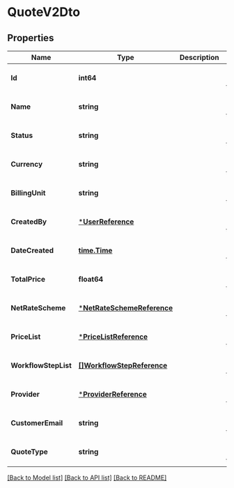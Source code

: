 # QuoteV2Dto

## Properties
Name | Type | Description | Notes
------------ | ------------- | ------------- | -------------
**Id** | **int64** |  | [optional] [default to null]
**Name** | **string** |  | [optional] [default to null]
**Status** | **string** |  | [optional] [default to null]
**Currency** | **string** |  | [optional] [default to null]
**BillingUnit** | **string** |  | [optional] [default to null]
**CreatedBy** | [***UserReference**](UserReference.md) |  | [optional] [default to null]
**DateCreated** | [**time.Time**](time.Time.md) |  | [optional] [default to null]
**TotalPrice** | **float64** |  | [optional] [default to null]
**NetRateScheme** | [***NetRateSchemeReference**](NetRateSchemeReference.md) |  | [optional] [default to null]
**PriceList** | [***PriceListReference**](PriceListReference.md) |  | [optional] [default to null]
**WorkflowStepList** | [**[]WorkflowStepReference**](WorkflowStepReference.md) |  | [optional] [default to null]
**Provider** | [***ProviderReference**](ProviderReference.md) |  | [optional] [default to null]
**CustomerEmail** | **string** |  | [optional] [default to null]
**QuoteType** | **string** |  | [optional] [default to null]

[[Back to Model list]](../README.md#documentation-for-models) [[Back to API list]](../README.md#documentation-for-api-endpoints) [[Back to README]](../README.md)


